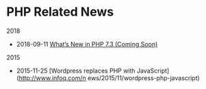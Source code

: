
PHP Related News
====

2018
* 2018-09-11 [What’s New in PHP 7.3 (Coming Soon)](https://kinsta.com/blog/php-7-3/)

2015
* 2015-11-25 [Wordpress replaces PHP with JavaScript](http://www.infoq.com/n    ews/2015/11/wordpress-php-javascript)


